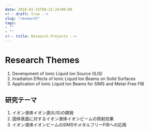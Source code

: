 ```yaml
---
date: 2016-01-15T08:22:24+09:00
<!-- draft: true -->
slug: "research"
tags:
- ""
- ""
<!-- title: Research Projects -->
---
```


# Research Themes
1. Development of Ionic Liquid Ion Source (ILIS)
1. Irradiation Effects of Ionic Liquid Ion Beams on Solid Surfaces
1. Application of Ionic Liquid Ion Beams for SIMS and Metal-Free FIB

## 研究テーマ
1. イオン液体イオン源(ILIS)の開発
1. 固体表面に対するイオン液体イオンビームの照射効果
1. イオン液体イオンビームのSIMSやメタルフリーFIBへの応用
